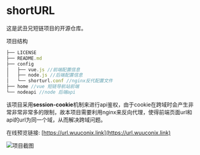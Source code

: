 # shortURL

这是武丑兄短链项目的开源仓库。

项目结构

```js
├── LICENSE
├── README.md
├── config
│   ├── vue.js //前端配置信息
│   ├── node.js //后端配置信息
│   └── shorturl.conf //nginx反代配置文件
├── home //vue 短链导航站前端
└── nodeapi //node 后端api
```

该项目采用**session-cookie**机制来进行api鉴权，由于cookie在跨域时会产生非常非常非常多的限制，故本项目需要利用nginx来反向代理，使得前端页面url和api的url为同一个域，从而解决跨域问题。

在线预览链接: [https://url.wuuconix.link](https://url.wuuconix.link)

![项目截图](https://tva2.sinaimg.cn/large/007YVyKcly1h26qy1elu9j31hc0qpwrp.jpg)
